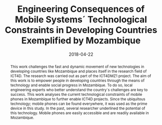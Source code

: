 ---
abstract: This work challenges the fast and dynamic movement of new technologies in
  developing countries like Mozambique and places itself in the research field of
  ICT4D. The research was carried out as part of the ICT4DMZ1 project. The aim of
  this work is to empower people in developing countries through the means of technology
  and enable social progress in Mozambique. To do so, local engineering experts who
  better understand the country´s challenges are key to success. This work analyses
  the current technological constraints of mobile phones in Mozambique to further
  enable ICT4D projects. Since the ubiquitous technology; mobile phones can be found
  everywhere, it was used as the prime device in this study. In the past, several
  researcher underlined the potential of this technology. Mobile phones are easily
  accessible and are readily available in Mozambique.
authors:
- Paul Spiesberger
- Stefan Kuschnigg
- Thomas Grechenig
date: '2018-04-22'
featured: false
links:
- name: Publik
  url: https://publik.tuwien.ac.at/showentry.php?ID=278491&lang=2
publication: 'Vortrag: 2018 IFIP WG 9.4 European Regional Conference on the Social
  Implications of Computers in Developing Countries, Tirana, Albanien; 22.04.2018
  - 24.04.2018; in: "Proceedings of the 2018 IFIP WG 9.4 European Regional Conference
  on the Social Implications of Computers in Developing Countries", Ifip Aict, London
  (2018), ISBN: 978-1-78926-343-5; S. 39 - 41'
publication_types:
- '1'
publishDate: '2018-04-22'
title: Engineering Consequences of Mobile Systems´ Technological Constraints in Developing
  Countries Exemplified by Mozambique
url_pdf: ''
---
